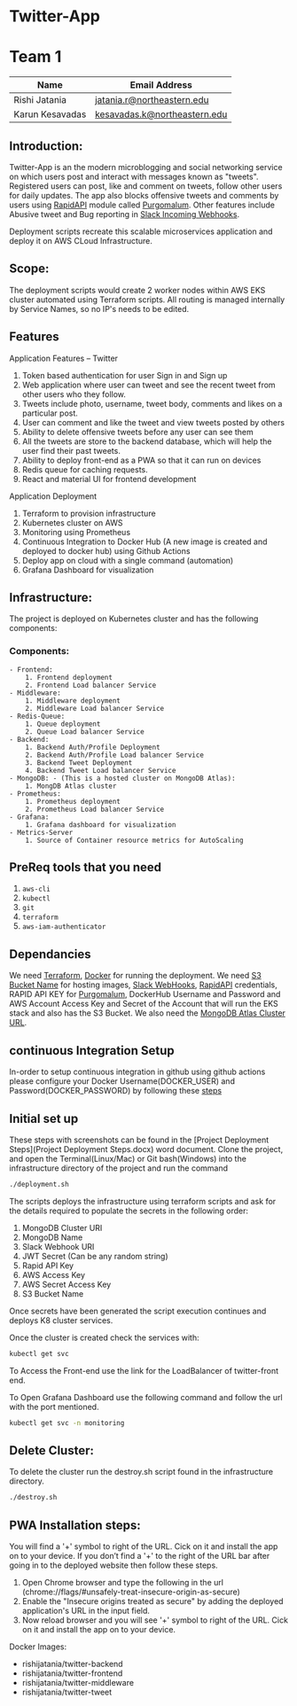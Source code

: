 # Twitter-App

# Team 1

| Name            | Email Address                |
| --------------- | ---------------------------- |
| Rishi Jatania   | jatania.r@northeastern.edu   |
| Karun Kesavadas | kesavadas.k@northeastern.edu |

## Introduction:

Twitter-App is an the modern microblogging and social networking service on which users post and interact with messages known as "tweets". Registered users can post, like and comment on tweets, follow other users for daily updates. The app also blocks offensive tweets and comments by users using [RapidAPI](https://rapidapi.com) module called [Purgomalum](https://rapidapi.com/community/api/PurgoMalum/details). Other features include Abusive tweet and Bug reporting in [Slack Incoming Webhooks](https://api.slack.com/messaging/webhooks).

Deployment scripts recreate this scalable microservices application and deploy it on AWS CLoud Infrastructure.

## Scope:

The deployment scripts would create 2 worker nodes within AWS EKS cluster automated using Terraform scripts. All routing is managed internally by Service Names, so no IP's needs to be edited.

## Features

Application Features – Twitter

1. Token based authentication for user Sign in and Sign up
2. Web application where user can tweet and see the recent tweet from other users who they follow.
3. Tweets include photo, username, tweet body, comments and likes on a particular post.
4. User can comment and like the tweet and view tweets posted by others
5. Ability to delete offensive tweets before any user can see them
6. All the tweets are store to the backend database, which will help the user find their past tweets.
7. Ability to deploy front-end as a PWA so that it can run on devices
8. Redis queue for caching requests.
9. React and material UI for frontend development

Application Deployment

1. Terraform to provision infrastructure
2. Kubernetes cluster on AWS
3. Monitoring using Prometheus
4. Continuous Integration to Docker Hub (A new image is created and deployed to docker hub) using Github Actions
5. Deploy app on cloud with a single command (automation)
6. Grafana Dashboard for visualization

## Infrastructure:

The project is deployed on Kubernetes cluster and has the following components:

### Components:

    - Frontend:
    	1. Frontend deployment
    	2. Frontend Load balancer Service
    - Middleware:
    	1. Middleware deployment
    	2. Middleware Load balancer Service
    - Redis-Queue:
    	1. Queue deployment
    	2. Queue Load balancer Service
    - Backend:
    	1. Backend Auth/Profile Deployment
    	2. Backend Auth/Profile Load balancer Service
    	3. Backend Tweet Deployment
    	4. Backend Tweet Load balancer Service
    - MongoDB: - (This is a hosted cluster on MongoDB Atlas):
    	1. MongDB Atlas cluster
    - Prometheus:
    	1. Prometheus deployment
    	2. Prometheus Load balancer Service
    - Grafana:
    	1. Grafana dashboard for visualization
    - Metrics-Server
    	1. Source of Container resource metrics for AutoScaling

## PreReq tools that you need

1. `aws-cli`
2. `kubectl`
3. `git`
4. `terraform`
5. `aws-iam-authenticator`

## Dependancies

We need [Terraform](https://www.terraform.io/downloads.html), [Docker](https://docs.docker.com/get-docker/) for running the deployment.
We need [S3 Bucket Name](https://aws.amazon.com/s3/) for hosting images, [Slack WebHooks](https://api.slack.com/messaging/webhooks), [RapidAPI](https://rapidapi.com) credentials, RAPID API KEY for [Purgomalum](https://rapidapi.com/community/api/PurgoMalum/details), DockerHub Username and Password and AWS Account Access Key and Secret of the Account that will run the EKS stack and also has the S3 Bucket.
We also need the [MongoDB Atlas Cluster URL](https://www.mongodb.com/cloud).

## continuous Integration Setup

In-order to setup continuous integration in github using github actions please configure your Docker Username(DOCKER_USER) and Password(DOCKER_PASSWORD) by following these [steps](https://secrethub.io/docs/guides/github-actions/#pass-credenitals-to-github-action)

## Initial set up

These steps with screenshots can be found in the [Project Deployment Steps](Project Deployment Steps.docx) word document.
Clone the project, and open the Terminal(Linux/Mac) or Git bash(Windows) into the infrastructure directory of the project and run the command

```sh
./deployment.sh
```

The scripts deploys the infrastructure using terraform scripts and ask for the details required to populate the secrets in the following order:

1. MongoDB Cluster URI
2. MongoDB Name
3. Slack Webhook URI
4. JWT Secret (Can be any random string)
5. Rapid API Key
6. AWS Access Key
7. AWS Secret Access Key
8. S3 Bucket Name

Once secrets have been generated the script execution continues and deploys K8 cluster services.

Once the cluster is created check the services with:

```sh
kubectl get svc
```

To Access the Front-end use the link for the LoadBalancer of twitter-front end.

To Open Grafana Dashboard use the following command and follow the url with the port mentioned.

```sh
kubectl get svc -n monitoring
```

## Delete Cluster:

To delete the cluster run the destroy.sh script found in the infrastructure directory.

```sh
./destroy.sh
```

## PWA Installation steps:

You will find a '+' symbol to right of the URL. Cick on it and install the app on to your device.
If you don’t find a '+' to the right of the URL bar after going in to the deployed website then follow these steps.

1. Open Chrome browser and type the following in the url (chrome://flags/#unsafely-treat-insecure-origin-as-secure)
2. Enable the "Insecure origins treated as secure" by adding the deployed application's URL in the input field.
3. Now reload browser and you will see '+' symbol to right of the URL. Cick on it and install the app on to your device.

Docker Images:

- rishijatania/twitter-backend
- rishijatania/twitter-frontend
- rishijatania/twitter-middleware
- rishijatania/twitter-tweet
